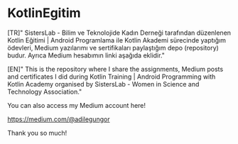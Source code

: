 # KotlinEgitim


[TR]" SistersLab - Bilim ve Teknolojide Kadın Derneği tarafından düzenlenen 
Kotlin Eğitimi | Android Programlama ile Kotlin Akademi sürecinde yaptığım ödevleri, Medium yazılarımı ve sertifikaları paylaştığım depo (repository) budur. Ayrıca Medium hesabımın linki aşağıda  eklidir."


[EN]" This is the repository where I share the assignments, Medium posts and certificates I did during Kotlin Training | Android Programming with Kotlin Academy 
organised by SistersLab - Women in Science and Technology Association."

You can also access my Medium account here!

https://medium.com/@adilegungor

Thank you so much!

